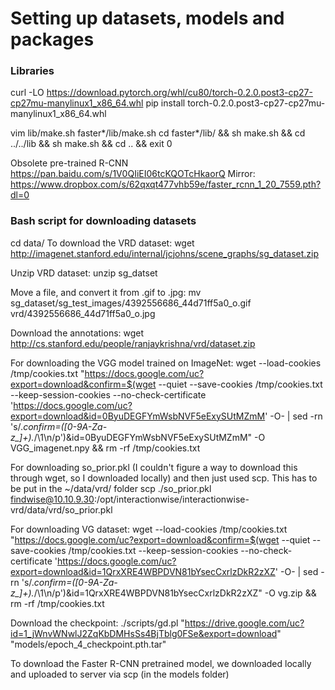 # Setting up datasets, models and packages

### Libraries

curl -LO https://download.pytorch.org/whl/cu80/torch-0.2.0.post3-cp27-cp27mu-manylinux1_x86_64.whl
pip install torch-0.2.0.post3-cp27-cp27mu-manylinux1_x86_64.whl

vim lib/make.sh faster*/lib/make.sh
cd faster*/lib/ && sh make.sh && cd ../../lib && sh make.sh && cd .. && exit 0

Obsolete pre-trained R-CNN https://pan.baidu.com/s/1V0QIiEI06tcKQOTcHkaorQ
 Mirror: https://www.dropbox.com/s/62qxqt477vhb59e/faster_rcnn_1_20_7559.pth?dl=0



### Bash script for downloading datasets

cd data/
To download the VRD dataset: wget http://imagenet.stanford.edu/internal/jcjohns/scene_graphs/sg_dataset.zip

Unzip VRD dataset: unzip sg_datset

Move a file, and convert it from .gif to .jpg: mv sg_dataset/sg_test_images/4392556686_44d71ff5a0_o.gif vrd/4392556686_44d71ff5a0_o.jpg

Download the annotations: wget http://cs.stanford.edu/people/ranjaykrishna/vrd/dataset.zip

<!---do we really need this? -->
<!---wget https://drive.google.com/drive/folders/1V8q2i2gHUpSAXTY4Mf6k06WHDVn6MXQ7 -->

For downloading the VGG model trained on ImageNet: wget --load-cookies /tmp/cookies.txt "https://docs.google.com/uc?export=download&confirm=$(wget --quiet --save-cookies /tmp/cookies.txt --keep-session-cookies --no-check-certificate 'https://docs.google.com/uc?export=download&id=0ByuDEGFYmWsbNVF5eExySUtMZmM' -O- | sed -rn 's/.*confirm=([0-9A-Za-z_]+).*/\1\n/p')&id=0ByuDEGFYmWsbNVF5eExySUtMZmM" -O VGG_imagenet.npy && rm -rf /tmp/cookies.txt

For downloading so_prior.pkl (I couldn't figure a way to download this through wget, so I downloaded locally) and then just used scp. This has to be put in the ~/data/vrd/ folder
scp ./so_prior.pkl findwise@10.10.9.30:/opt/interactionwise/interactionwise-vrd/data/vrd/so_prior.pkl

For downloading VG dataset:
wget --load-cookies /tmp/cookies.txt "https://docs.google.com/uc?export=download&confirm=$(wget --quiet --save-cookies /tmp/cookies.txt --keep-session-cookies --no-check-certificate 'https://docs.google.com/uc?export=download&id=1QrxXRE4WBPDVN81bYsecCxrlzDkR2zXZ' -O- | sed -rn 's/.*confirm=([0-9A-Za-z_]+).*/\1\n/p')&id=1QrxXRE4WBPDVN81bYsecCxrlzDkR2zXZ" -O vg.zip && rm -rf /tmp/cookies.txt

Download the checkpoint:
./scripts/gd.pl "https://drive.google.com/uc?id=1_jWnvWNwlJ2ZqKbDMHsSs4BjTblg0FSe&export=download" "models/epoch_4_checkpoint.pth.tar"

To download the Faster R-CNN pretrained model, we downloaded locally and uploaded to server via scp (in the models folder)
